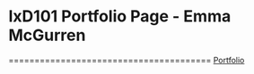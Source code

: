 # IxD101 Portfolio Page - Emma McGurren
=======================================
[Portfolio](file:///Users/emmamcgurren/Documents/portf-emma/portf-emma.html)
